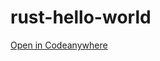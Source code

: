 # rust-hello-world

[Open in Codeanywhere](https://demo.codeanywhere.com/workspace#https://github.dev/Tpuljak/rust-hello-world)